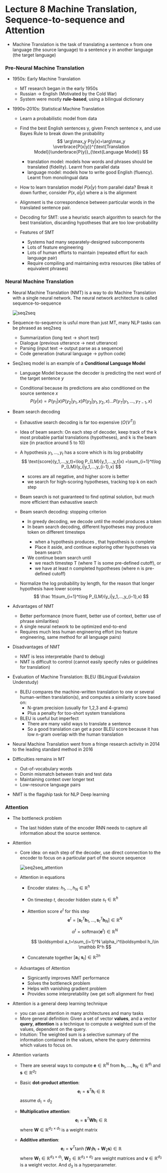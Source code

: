 # Lecture 8 Machine Translation, Sequence-to-sequence and Attention

- Machine Translation is the task of translating a sentence x from one language (the source language) to a sentence y in another language (the target language)

### Pre-Neural Machine Translation

- 1950s: Early Machine Translation

  - MT research began in the early 1950s
  - Russian -> English (Motivated by the Cold War)
  - System were mostly **rule-based**, using a bilingual dictionary

- 1990s-2010s: Statistical Machine Translation

  - Learn a probabilistic model from data

  - Find the best English sentences y, given French sentence x, and use Bayes Rule to break down the probability 
    $$
    \arg\max_y P(y|x)=\arg\max_y \overbrace{P(x|y)}^{\text{Translation Model}}\underbrace{P(y)}_{\text{Language Model}}
    $$
    

    - translation model: models how words and phrases should be translated (fidelity). Learnt from parallel data
    - language model: models how to write good English (fluency). Learnt from monolingual data

  - How to learn translation model $P(x|y)$ from parallel data? Break it down further, consider $P(x,a|y)$ where a is the alignment

  - Alignment is the correspondence between particular words in the translated sentence pair.

  - Decoding for SMT: use a heuristic search algorithm to search for the best translation, discarding hypotheses that are too low-probability

  - Features of SMT

    - Systems had many separately-designed subcomponents
    - Lots of feature engineering
    - Lots of human efforts to maintain (repeated effort for each language pair)
    - Require compiling and maintaining extra resources (like tables of equivalent phrases)

### Neural Machine Translation

- Neural Machine Translation (NMT) is a way to do Machine Translation with a single neural network. The neural network architecture is called sequence-to-sequence

  ![seq2seq](pics/seq2seq.jpg)

- Sequence-to-sequence is usful more than just MT, many NLP tasks can be phrased as seq2seq

  - Summarization (long text -> short text)
  - Dialogue (previous utterance -> next utterance)
  - Parsing (input text -> output parse as a sequence)
  - Code generation (natural language -> python code)

- Seq2seq model is an example of a **Conditional Language Model** 

  - Language Model because the decoder is predicting the next word of the target sentence $y$ 

  - Conditional because its predictions are also conditioned on the source sentence $x$ 
    $$
    P(y|x) = P(y_1|x)P(y_2|y_1,x)P(y_3|y_1,y_2,x)...P(y_T|y_1,...,y_{T-1},x)
    $$

- Beam search decoding

  - Exhaustive search decoding is far too expensive ($O(V^T)$)

  - Idea of beam search: On each step of decoder, keep track of the k most probable partial translations (hypotheses), and k is the beam size (in practice around 5 to 10)

  - A hypothesis $y_1,...,y_t$ has a score which is its log probability
    $$
    \text{score}(y_1,...,y_t)=\log P_{LM}(y_1,...,y_t|x) =\sum_{i=1}^t\log P_{LM}(y_i|y_1,...,y_{i-1},x)
    $$

    - scores are all negative, and higher score is better
    - we search for high-scoring hypotheses, tracking top k on each step

  - Beam search is not guaranteed to find optimal solution, but much more efficient than exhaustive search

  - Beam search decoding: stopping criterion

    - In greedy decoding, we decode until the model produces a <END> token
    - In beam search decoding, different hypotheses may produce <END> token on different timesteps
      - when a hypothesis produces <END>, that hypothesis is complete
      - Place it aside, and continue exploring other hypotheses via beam search
    - We continue beam search until
      - we reach timestep T (where T is some pre-defined cutoff), or
      - we have at least n completed hypotheses (where n is pre-defined cutoff)

  - Normalize the log probability by length, for the reason that longer hypothesis have lower scores
    $$
    \frac 1t\sum_{i=1}^t\log P_{LM}(y_i|y_1,...,y_{i-1},x)
    $$

- Advantages of NMT

  - Better performance (more fluent, better use of context, better use of phrase similarities)
  - A single neural network to be optimized end-to-end
  - Requires much less human engineering effort (no feature engineering, same method for all language pairs)

- Disadvantages of NMT

  - NMT is less interpretable (hard to debug)
  - NMT is difficult to control (cannot easily specify rules or guidelines for translation) 

- Evaluation of Machine Translation: BLEU (BiLingual Evalutaion Understudy)

  - BLEU compares the machine-written translation to one or several human-written translation(s), and computes a similarity score based on:
    - N-gram precision (usually for 1,2,3 and 4-grams)
    - Plus a penalty for too-short system translations
  - BLEU is useful but imperfect
    - There are many valid ways to translate a sentence
    - So a good translation can get a poor BLEU score because it has low n-gram overlap with the human translation

- Neural Machine Translation went from a fringe research activity in 2014 to the leading standard method in 2016

- Difficulties remains in MT

  - Out-of-vocabulary words
  - Domin mismatch between train and test data
  - Maintaining context over longer text
  - Low-resource language pairs

- NMT is the flagship task for NLP Deep learning

### Attention

- The bottleneck problem

  - The last hidden state of the encoder RNN needs to capture all information about the source sentence.

- Attention

  - Core idea: on each step of the decoder, use direct connection to the encoder to focus on a particular part of the source sequence

    ![seq2seq_attention](pics/seq2seq_attention.jpg)

  - Attention in equations

    - Encoder states: $h_1,...,h_N\in\mathbb R^h$ 

    - On timestep $t$, decoder hidden state $s_t\in\mathbb R^h$ 

    - Attention score $e^t$ for this step
      $$
      \boldsymbol e^t=[\boldsymbol s_t^T\boldsymbol h_1,...,\boldsymbol s_t^T\boldsymbol h_N]\in\mathbb R^N
      $$

      $$
      \alpha^t=\text{softmax}(\boldsymbol e^t)\in\mathbb R^N
      $$

      $$
      \boldsymbol a_t=\sum_{i=1}^N \alpha_i^t\boldsymbol h_i\in \mathbb R^h
      $$

      

    - Concatenate together $[\boldsymbol a_t;\boldsymbol s_t]\in\mathbb R^{2h}$ 

  - Advantages of Attention 

    - Signicantly improves NMT performance
    - Solves the bottleneck problem
    - Helps with vanishing gradient problem
    - Provides some interpretability (we get soft alignment for free)

- Attention is a general deep learning technique

  - you can use attention in many architectures and many tasks
  - More general definition: Given a set of vector **values**, and a vector **query**, **attention**  is a technique to compute a weighted sum of the values, dependent on the query.
  - Intuition: The weighted sum is a selective summary of the information contained in the values, where the query determins which values to focus on.

- Attention variants

  - There are several ways to compute $\boldsymbol e\in\mathbb R^N$ from $\boldsymbol h_1,...,\boldsymbol h_N \in\mathbb R^{d_1}$  and $\boldsymbol s\in \mathbb R^{d_2}$ 

  - Basic **dot-product attention**: 
    $$
    \boldsymbol e_i=\boldsymbol s^T\boldsymbol h_i \in \mathbb R
    $$
    assume $d_1=d_2$

  - **Multiplicative attention**:
    $$
    \boldsymbol e_i=\boldsymbol s^T\boldsymbol W\boldsymbol h_i \in \mathbb R
    $$
    where $\boldsymbol W\in \mathbb R^{d_2\times d_1}$ is a weight matrix

  - **Additive attention**:
    $$
    \boldsymbol e_i=\boldsymbol v^T\tanh(\boldsymbol W_1\boldsymbol h_i+\boldsymbol W_2 \boldsymbol s) \in \mathbb R
    $$
    where $\boldsymbol W_1\in \mathbb R^{d_3\times d_1}$, $\boldsymbol W_2\in \mathbb R^{d_3\times d_2}$ are weight matrices and $\boldsymbol v \in \mathbb R^{d_3}$ is a weight vector. And $d_3$ is a hyperparameter.

